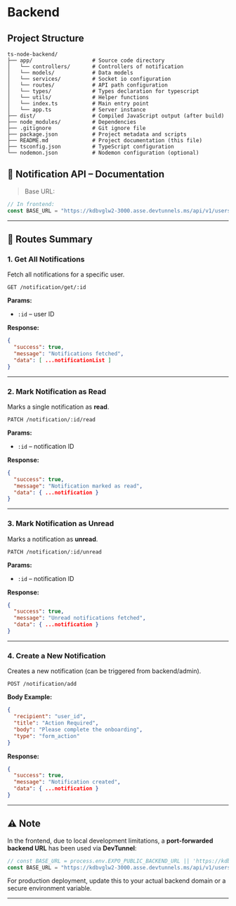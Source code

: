 # Backend

## Project Structure

```
ts-node-backend/
├── app/                   # Source code directory
│   └── controllers/       # Controllers of notification
│   └── models/            # Data models
│   └── services/          # Socket io configuration
│   └── routes/            # API path configuration
│   └── types/             # Types declaration for typescript
│   └── utils/             # Helper functions
│   └── index.ts           # Main entry point
│   └── app.ts             # Server instance
├── dist/                  # Compiled JavaScript output (after build)
├── node_modules/          # Dependencies
├── .gitignore             # Git ignore file
├── package.json           # Project metadata and scripts
├── README.md              # Project documentation (this file)
├── tsconfig.json          # TypeScript configuration
└── nodemon.json           # Nodemon configuration (optional)
```

## 📡 Notification API – Documentation

> Base URL:

```ts
// In frontend:
const BASE_URL = "https://kdbvglw2-3000.asse.devtunnels.ms/api/v1/users";
```

---

## 🔔 Routes Summary

### 1. **Get All Notifications**

Fetch all notifications for a specific user.

```
GET /notification/get/:id
```

**Params:**

- `:id` – user ID

**Response:**

```json
{
  "success": true,
  "message": "Notifications fetched",
  "data": [ ...notificationList ]
}
```

---

### 2. **Mark Notification as Read**

Marks a single notification as **read**.

```
PATCH /notification/:id/read
```

**Params:**

- `:id` – notification ID

**Response:**

```json
{
  "success": true,
  "message": "Notification marked as read",
  "data": { ...notification }
}
```

---

### 3. **Mark Notification as Unread**

Marks a notification as **unread**.

```
PATCH /notification/:id/unread
```

**Params:**

- `:id` – notification ID

**Response:**

```json
{
  "success": true,
  "message": "Unread notifications fetched",
  "data": { ...notification }
}
```

---

### 4. **Create a New Notification**

Creates a new notification (can be triggered from backend/admin).

```
POST /notification/add
```

**Body Example:**

```json
{
  "recipient": "user_id",
  "title": "Action Required",
  "body": "Please complete the onboarding",
  "type": "form_action"
}
```

**Response:**

```json
{
  "success": true,
  "message": "Notification created",
  "data": { ...notification }
}
```

---

## ⚠️ Note

In the frontend, due to local development limitations, a **port-forwarded backend URL** has been used via **DevTunnel**:

```ts
// const BASE_URL = process.env.EXPO_PUBLIC_BACKEND_URL || 'https://kdbvglw2-3000.asse.devtunnels.ms/api/v1/users';
const BASE_URL = "https://kdbvglw2-3000.asse.devtunnels.ms/api/v1/users";
```

For production deployment, update this to your actual backend domain or a secure environment variable.

---
